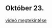 ## Október 23.

[videó megtekintése](https://drive.google.com/file/d/1SLfF8HzwRWs_Ckwd49os-IqtzRjVV_mv/view)
